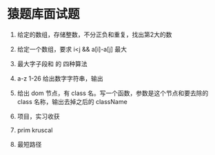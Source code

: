 # 猿题库面试题

1. 给定的数组，存储整数，不分正负和重复，找出第2大的数

2. 给定一个数组，要求 i<j && a[i]-a[j] 最大

3. 最大字子段和 的 四种算法

4. a-z 1-26   给出数字字符串，输出

5. 给出 dom 节点，有 class 名。写一个函数，参数是这个节点和要去除的 class 名称，输出去掉之后的 className

6. 项目，实习收获

7. prim kruscal

8. 最短路径